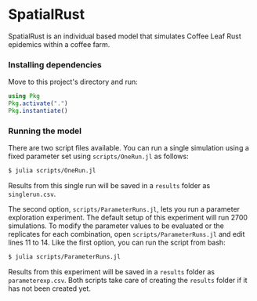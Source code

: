 # SpatialRust

SpatialRust is an individual based model that simulates Coffee Leaf Rust epidemics within a coffee farm.

### Installing dependencies

Move to this project's directory and run:

```julia
using Pkg
Pkg.activate(".")
Pkg.instantiate()
```

### Running the model

There are two script files available. You can run a single simulation using a fixed parameter set using `scripts/OneRun.jl` as follows:

```bash
$ julia scripts/OneRun.jl
```

Results from this single run will be saved in a `results` folder as `singlerun.csv`.

The second option, `scripts/ParameterRuns.jl`, lets you run a parameter exploration experiment. The default setup of this experiment will run 2700 simulations. To modify the parameter values to be evaluated or the replicates for each combination, open `scripts/ParameterRuns.jl` and edit lines 11 to 14. Like the first option, you can run the script from bash:

```bash
$ julia scripts/ParameterRuns.jl
```

Results from this experiment will be saved in a `results` folder as `parameterexp.csv`. Both scripts take care of creating the `results` folder if it has not been created yet.

